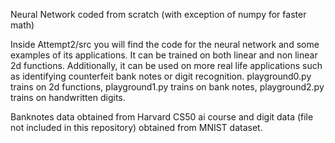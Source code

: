 Neural Network coded from scratch (with exception of numpy for faster math)

Inside Attempt2/src you will find the code for the neural network and some examples of its applications. It can be trained on both linear and non linear 2d functions. Additionally, it can be used on more real life applications such as identifying counterfeit bank notes or digit recognition. 
playground0.py trains on 2d functions, playground1.py trains on bank notes, playground2.py trains on handwritten digits.

Banknotes data obtained from Harvard CS50 ai course and digit data (file not included in this repository) obtained from MNIST dataset.
